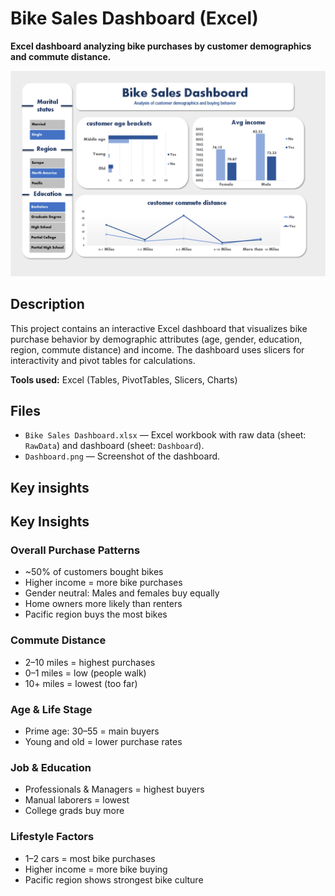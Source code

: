 # Bike Sales Dashboard (Excel)

**Excel dashboard analyzing bike purchases by customer demographics and commute distance.**

![Dashboard Screenshot](Dashboard.png)

## Description
This project contains an interactive Excel dashboard that visualizes bike purchase behavior by demographic attributes (age, gender, education, region, commute distance) and income. The dashboard uses slicers for interactivity and pivot tables for calculations.

**Tools used:** Excel (Tables, PivotTables, Slicers, Charts)

## Files
- `Bike Sales Dashboard.xlsx` — Excel workbook with raw data (sheet: `RawData`) and dashboard (sheet: `Dashboard`).  
- `Dashboard.png` — Screenshot of the dashboard.  


## Key insights 

## Key Insights

### Overall Purchase Patterns
- ~50% of customers bought bikes  
- Higher income = more bike purchases  
- Gender neutral: Males and females buy equally  
- Home owners more likely than renters  
- Pacific region buys the most bikes  

### Commute Distance
- 2–10 miles = highest purchases  
- 0–1 miles = low (people walk)  
- 10+ miles = lowest (too far)  

### Age & Life Stage
- Prime age: 30–55 = main buyers  
- Young and old = lower purchase rates  

### Job & Education
- Professionals & Managers = highest buyers  
- Manual laborers = lowest  
- College grads buy more  

### Lifestyle Factors
- 1–2 cars = most bike purchases  
- Higher income = more bike buying  
- Pacific region shows strongest bike culture
